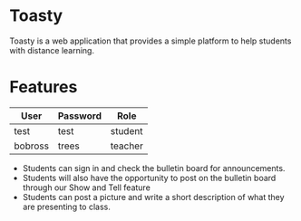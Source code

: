 # Toasty

Toasty is a web application that provides a simple platform to help students with distance learning.


# Features

 User | Password | Role |
| --- | --- | --- |
| test | test | student |
| bobross | trees | teacher |

* Students can sign in and check the bulletin board for announcements. 
* Students will also have the opportunity to post on the bulletin board through our Show and Tell feature
* Students can post a picture and write a short description of what they are presenting to class.
